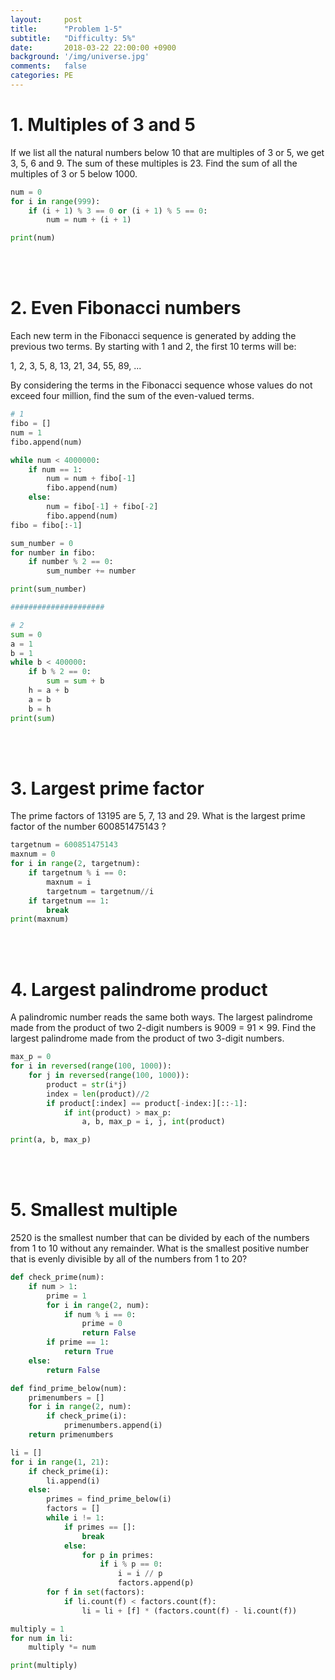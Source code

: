 ```yaml
---
layout:     post
title:      "Problem 1-5"
subtitle:   "Difficulty: 5%"
date:       2018-03-22 22:00:00 +0900
background: '/img/universe.jpg'
comments:   false
categories: PE
---
```



# 1. Multiples of 3 and 5 
If we list all the natural numbers below 10 that are multiples of 3 or 5, we get 3, 5, 6 and 9. The sum of these multiples is 23.
Find the sum of all the multiples of 3 or 5 below 1000.

```python
num = 0
for i in range(999):
    if (i + 1) % 3 == 0 or (i + 1) % 5 == 0:
        num = num + (i + 1)

print(num)
```

<br><br>


# 2. Even Fibonacci numbers
Each new term in the Fibonacci sequence is generated by adding the previous two terms. By starting with 1 and 2, the first 10 terms will be:

1, 2, 3, 5, 8, 13, 21, 34, 55, 89, ...

By considering the terms in the Fibonacci sequence whose values do not exceed four million, find the sum of the even-valued terms.

```python
# 1
fibo = []
num = 1
fibo.append(num)

while num < 4000000:
    if num == 1:
        num = num + fibo[-1]
        fibo.append(num)
    else:
        num = fibo[-1] + fibo[-2]
        fibo.append(num)
fibo = fibo[:-1]

sum_number = 0
for number in fibo:
    if number % 2 == 0:
        sum_number += number

print(sum_number)

#####################
```

```python
# 2
sum = 0
a = 1
b = 1
while b < 400000:
    if b % 2 == 0:
        sum = sum + b
    h = a + b
    a = b
    b = h
print(sum)
```


<br><br>

# 3. Largest prime factor
The prime factors of 13195 are 5, 7, 13 and 29.
What is the largest prime factor of the number 600851475143 ?

```python
targetnum = 600851475143
maxnum = 0
for i in range(2, targetnum):
    if targetnum % i == 0:
        maxnum = i
        targetnum = targetnum//i
    if targetnum == 1:
        break
print(maxnum)
```

<br><br>


# 4. Largest palindrome product

A palindromic number reads the same both ways. The largest palindrome made from the product of two 2-digit numbers is 9009 = 91 × 99.
Find the largest palindrome made from the product of two 3-digit numbers.

```python
max_p = 0
for i in reversed(range(100, 1000)):
    for j in reversed(range(100, 1000)):
        product = str(i*j)
        index = len(product)//2
        if product[:index] == product[-index:][::-1]:
            if int(product) > max_p:
                a, b, max_p = i, j, int(product)

print(a, b, max_p)
```

<br><br>

# 5. Smallest multiple
2520 is the smallest number that can be divided by each of the numbers from 1 to 10 without any remainder.
What is the smallest positive number that is evenly divisible by all of the numbers from 1 to 20?

```python
def check_prime(num):
    if num > 1:
        prime = 1
        for i in range(2, num):
            if num % i == 0:
                prime = 0
                return False
        if prime == 1:
            return True
    else:
        return False

def find_prime_below(num):
    primenumbers = []
    for i in range(2, num):
        if check_prime(i):
            primenumbers.append(i)
    return primenumbers

li = []
for i in range(1, 21):
    if check_prime(i):
        li.append(i)
    else:
        primes = find_prime_below(i)
        factors = []
        while i != 1:
            if primes == []:
                break
            else:
                for p in primes:
                    if i % p == 0:
                        i = i // p
                        factors.append(p)
        for f in set(factors):
            if li.count(f) < factors.count(f):
                li = li + [f] * (factors.count(f) - li.count(f))

multiply = 1
for num in li:
    multiply *= num

print(multiply)
```